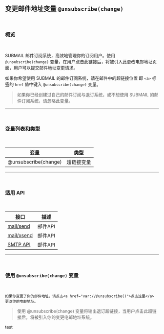  

## 变更邮件地址变量 `@unsubscribe(change)`

<br>

### **概览**

<br>

SUBMAIL 邮件订阅系统，高效地管理你的订阅用户。使用 `@unsubscribe(change)` 变量，在用户点击此链接后，将被引入此更改电邮地址页面，用户可以提交邮件地址变更请求。

如果你希望使用 SUBMAIL 的邮件订阅系统，请在邮件中的超链接位置 即 `<a>` 标签的 `href` 值中键入 `@unsubscribe(change)` 变量。

> 如果你已经创建过自己的邮件订阅与退订系统，或不想使用 SUBMAIL 的邮件订阅系统，请忽略此变量。

---

<br>

### **变量列表和类型**

<br>

变量| 类型
---|---
@unsubscribe(change)  | 超链接变量



---

<br>

### **适用 API**

<br>

| 接口                                                         | 描述    |
| ------------------------------------------------------------ | ------- |
| [mail/send](https://www.mysubmail.com/chs/documents/developer/yR0Ov) | 邮件API |
| [mail/xsend](https://www.mysubmail.com/chs/documents/developer/nX6U81) | 邮件API |
| [SMTP API](https://www.mysubmail.com/chs/documents/developer/fsBPJ2) | 邮件API |

---

<br>

###  **使用 `@unsubscribe(change)` 变量**

<br>


```
如果你变更了你的邮件地址，请点击<a href="var://@unsubscribe()">点击这里</a> 更改你的电邮地址。
```


> 使用 @unsubscribe(change) 变量将输出退订超链接，当用户点击此超链接后，将被引入你的变更电邮地址系统。

test

